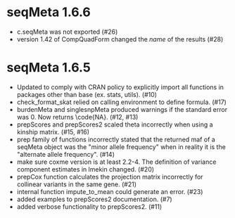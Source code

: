 seqMeta 1.6.6
==================

-   c.seqMeta was not exported (#26)
-   version 1.42 of CompQuadForm changed the *name* of the results  (#28)


seqMeta 1.6.5
==================

-   Updated to comply with CRAN policy to explicitly import all functions in 
packages other than base (ex. stats, utils).   (#10)
-   check_format_skat relied on calling environment to define formula.  (#17)
-   burdenMeta and singlesnpMeta produced warnings if the standard error was 0.
Now returns \code{NA}. (#12, #13)
-   prepScores and prepScores2 scaled theta incorrectly when using a kinship 
matrix.  (#15, #16)
-   prep family of functions incorrectly stated that the returned maf of a 
seqMeta object was the "minor allele frequency" when in reality it is the 
"alternate allele frequency". (#14)
-   make sure coxme version is at least 2.2-4.  The definition of variance 
component estimates in lmekin changed. (#20)
-   prepCox function calculates the projection matrix incorrectly for 
collinear variants in the same gene. (#21)
-   internal function impute_to_mean could generate an error. (#23)
-   added examples to prepScores2 documentation. (#7)
-   added verbose functionality to prepScores2. (#11)